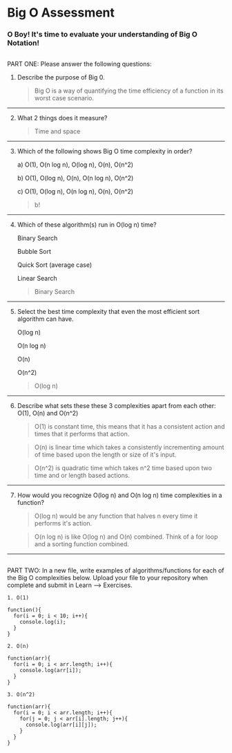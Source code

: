 # Big O Assessment

 ### O Boy! It's time to evaluate your understanding of Big O Notation!

 ##

  PART ONE: Please answer the following questions:

 1. Describe the purpose of Big 0.

    > Big O is a way of quantifying the time efficiency of a function in its worst case scenario.

---


 2. What 2 things does it measure?

    > Time and space

---


 3. Which of the following shows Big O time complexity in order?

    a) O(1), O(n log n), O(log n), O(n), O(n^2)

    b) O(1), O(log n), O(n), O(n log n), O(n^2)

    c) O(1), O(log n), O(n log n), O(n), O(n^2)

    > b!

---



4. Which of these algorithm(s) run in O(log n) time?

   Binary Search

   Bubble Sort

   Quick Sort (average case)

   Linear Search

   > Binary Search

---



5. Select the best time complexity that even the most efficient sort algorithm can have.

    O(log n)

    O(n log n)

    O(n)

    O(n^2)

    > O(log n)

---


 6. Describe what sets these these 3 complexities apart from each other: O(1), O(n) and O(n^2)

    > O(1) is constant time, this means that it has a consistent action and times that it performs that action.

    > O(n) is linear time which takes a consistently incrementing amount of time based upon the length or size of it's input.

    > O(n^2) is quadratic time which takes n^2 time based upon two time and or length based actions.

---


7. How would you recognize O(log n) and O(n log n) time complexities in a function?

    > O(log n) would be any function that halves n every time it performs it's action.

    > O(n log n) is like O(log n) and O(n) combined. Think of a for loop and a sorting function combined.

---

  ##

  PART TWO: In a new file, write examples of algorithms/functions for each of the Big O complexities below.
    Upload your file to your repository when complete and submit in Learn --> Exercises.

    1. O(1)

    function(){
      for(i = 0; i < 10; i++){
        console.log(i);
      }
    }

    2. O(n)

    function(arr){
      for(i = 0; i < arr.length; i++){
        console.log(arr[i]);
      }
    }

    3. O(n^2)

    function(arr){
      for(i = 0; i < arr.length; i++){
        for(j = 0; j < arr[i].length; j++){
          console.log(arr[i][j]);
        }
      }
    }
